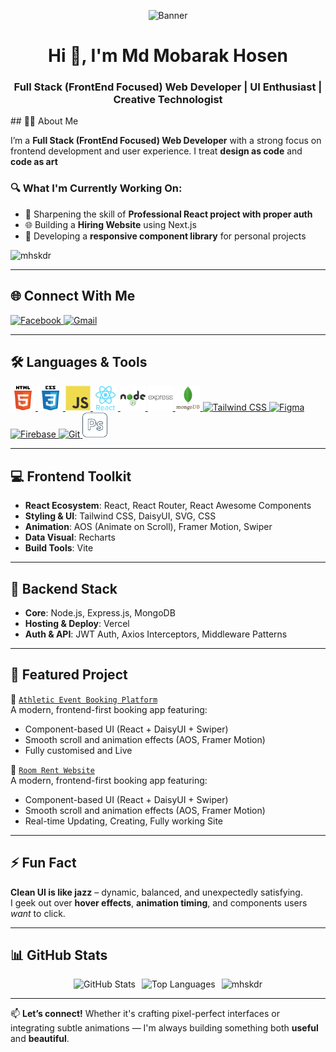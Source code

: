 <!-- Banner Image -->
<p align="center">
  <img src="https://i.ibb.co/3mncvkTm/reface-copy.png" alt="Banner" />
</p>
<h1 align="center">Hi 👋, I'm Md Mobarak Hosen</h1>
<h3 align="center">Full Stack (FrontEnd Focused) Web Developer | UI Enthusiast | Creative Technologist</h3>
## 🧑‍💻 About Me

I’m a **Full Stack (FrontEnd Focused) Web Developer** with a strong focus on frontend development and user experience. 
I treat **design as code** and **code as art**

### 🔍 What I'm Currently Working On:
- 🚀 Sharpening the skill of **Professional React project with proper auth**
- 🌐 Building a **Hiring Website** using Next.js
- 📱 Developing a **responsive component library** for personal projects


<p align="left">
  <img src="https://komarev.com/ghpvc/?username=mhskdr&label=Profile%20views&color=0e75b6&style=flat" alt="mhskdr" />
</p>

---

## 🌐 Connect With Me

<p align="left">
  <a href="https://fb.com/mhskdr" target="_blank">
    <img src="https://raw.githubusercontent.com/rahuldkjain/github-profile-readme-generator/master/src/images/icons/Social/facebook.svg" alt="Facebook" width="30" height="30" />
  </a>
  <a href="mailto:mobarakhosen096@gmail.com">
    <img src="https://cdn.jsdelivr.net/npm/simple-icons@v5/icons/gmail.svg" alt="Gmail" width="30" height="30"/>
  </a>
</p>

---

## 🛠 Languages & Tools

<p align="left">
  <a href="https://developer.mozilla.org/en-US/docs/Web/HTML" target="_blank" rel="noreferrer">
    <img src="https://raw.githubusercontent.com/devicons/devicon/master/icons/html5/html5-original-wordmark.svg" alt="HTML5" width="40" height="40" />
  </a>
  <a href="https://www.w3schools.com/css/" target="_blank" rel="noreferrer">
    <img src="https://raw.githubusercontent.com/devicons/devicon/master/icons/css3/css3-original-wordmark.svg" alt="CSS3" width="40" height="40" />
  </a>
  <a href="https://developer.mozilla.org/en-US/docs/Web/JavaScript" target="_blank" rel="noreferrer">
    <img src="https://raw.githubusercontent.com/devicons/devicon/master/icons/javascript/javascript-original.svg" alt="JavaScript" width="40" height="40" />
  </a>
  <a href="https://reactjs.org/" target="_blank" rel="noreferrer">
    <img src="https://raw.githubusercontent.com/devicons/devicon/master/icons/react/react-original-wordmark.svg" alt="React" width="40" height="40" />
  </a>
  <a href="https://nodejs.org" target="_blank" rel="noreferrer">
    <img src="https://raw.githubusercontent.com/devicons/devicon/master/icons/nodejs/nodejs-original-wordmark.svg" alt="Node.js" width="40" height="40" />
  </a>
  <a href="https://expressjs.com" target="_blank" rel="noreferrer">
    <img src="https://raw.githubusercontent.com/devicons/devicon/master/icons/express/express-original-wordmark.svg" alt="Express" width="40" height="40" />
  </a>
  <a href="https://www.mongodb.com/" target="_blank" rel="noreferrer">
    <img src="https://raw.githubusercontent.com/devicons/devicon/master/icons/mongodb/mongodb-original-wordmark.svg" alt="MongoDB" width="40" height="40" />
  </a>
  <a href="https://tailwindcss.com/" target="_blank" rel="noreferrer">
    <img src="https://www.vectorlogo.zone/logos/tailwindcss/tailwindcss-icon.svg" alt="Tailwind CSS" width="40" height="40" />
  </a>
  <a href="https://www.figma.com/" target="_blank" rel="noreferrer">
    <img src="https://www.vectorlogo.zone/logos/figma/figma-icon.svg" alt="Figma" width="40" height="40" />
  </a>
  <a href="https://firebase.google.com/" target="_blank" rel="noreferrer">
    <img src="https://www.vectorlogo.zone/logos/firebase/firebase-icon.svg" alt="Firebase" width="40" height="40" />
  </a>
  <a href="https://git-scm.com/" target="_blank" rel="noreferrer">
    <img src="https://www.vectorlogo.zone/logos/git-scm/git-scm-icon.svg" alt="Git" width="40" height="40" />
  </a>
  <a href="https://www.photoshop.com/en" target="_blank" rel="noreferrer">
    <img src="https://raw.githubusercontent.com/devicons/devicon/master/icons/photoshop/photoshop-line.svg" alt="Photoshop" width="40" height="40" />
  </a>
</p>

---

## 💻 Frontend Toolkit

- **React Ecosystem**: React, React Router, React Awesome Components  
- **Styling & UI**: Tailwind CSS, DaisyUI, SVG, CSS  
- **Animation**: AOS (Animate on Scroll), Framer Motion, Swiper  
- **Data Visual**: Recharts  
- **Build Tools**: Vite

---

## 🧪 Backend Stack

- **Core**: Node.js, Express.js, MongoDB  
- **Hosting & Deploy**: Vercel  
- **Auth & API**: JWT Auth, Axios Interceptors, Middleware Patterns

---

## 📌 Featured Project

🔗 [`Athletic Event Booking Platform`](https://athleticas.netlify.app)  
A modern, frontend-first booking app featuring:

- Component-based UI (React + DaisyUI + Swiper)
- Smooth scroll and animation effects (AOS, Framer Motion)
- Fully customised and Live
  
🔗 [`Room Rent Website`](https://roomie-connect.netlify.app/)  
A modern, frontend-first booking app featuring:

- Component-based UI (React + DaisyUI + Swiper)
- Smooth scroll and animation effects (AOS, Framer Motion)
- Real-time Updating, Creating, Fully working Site

<!-- 
🔗 [`Design Showcase`](https://github.com/your-designs-link)  
A collection of 3D logos, stylized UI components, and branding experiments.
-->

---

## ⚡ Fun Fact

**Clean UI is like jazz** – dynamic, balanced, and unexpectedly satisfying.  
I geek out over **hover effects**, **animation timing**, and components users *want* to click.

---

## 📊 GitHub Stats

<div align="center" style="display: flex; justify-content: center; gap: 10px; flex-wrap: wrap;">

  <img src="https://github-readme-stats.vercel.app/api?username=mhskdr&show_icons=true&locale=en" alt="GitHub Stats" />

  <img src="https://github-readme-stats.vercel.app/api/top-langs?username=mhskdr&show_icons=true&locale=en&layout=compact" alt="Top Languages" />

  <img src="https://github-readme-streak-stats.herokuapp.com/?user=mhskdr&" alt="mhskdr" />

</div>

---

📫 **Let’s connect!** Whether it's crafting pixel-perfect interfaces or integrating subtle animations — I'm always building something both **useful** and **beautiful**.
